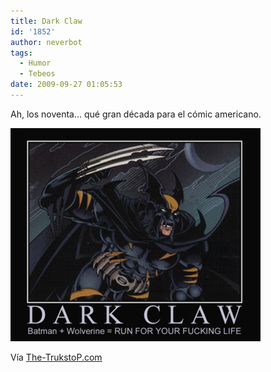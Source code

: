 ```yaml
---
title: Dark Claw
id: '1852'
author: neverbot
tags:
  - Humor
  - Tebeos
date: 2009-09-27 01:05:53
---
```


Ah, los noventa... qué gran década para el cómic americano.

[![](./dark-claw/darkclaw_sm.jpg)](http://www.the-trukstop.com/articles/2009/darkclaw.html)

Vía [The-TrukstoP.com](http://www.the-trukstop.com/articles/2009/darkclaw.html)